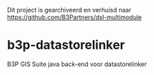 Dit project is gearchiveerd en verhuisd naar https://github.com/B3Partners/dsl-multimodule

# b3p-datastorelinker
B3P GIS Suite java back-end voor datastorelinker
